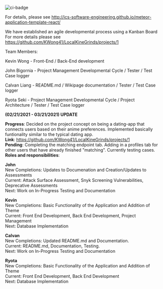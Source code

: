 ![ci-badge](https://github.com/ics-software-engineering/meteor-application-template-react/workflows/ci-meteor-application-template-react/badge.svg)

For details, please see http://ics-software-engineering.github.io/meteor-application-template-react/

We have established an agile developmental process using a Kanban Board
For more details please see https://github.com/KWong41/LocalKineGrinds/projects/1

Team Members:

Kevin Wong - Front-End / Back-End development

John Bigornia - Project Management Developmental Cycle / Tester / Test Case logger

Calvan Liang - README.md / Wikipage documentation / Tester / Test Case logger

Ryota Seki - Project Management Developmental Cycle / Project Architecture / Tester / Test Case logger

**(02/21/2021 - 03/21/2021) UPDATE**

**Progress**: Decided on the project concept on being a dating-app that connects users based on their anime preferences. Implemented basically funtionality similar to the typical dating app.  
**Link**: https://github.com/KWong41/LocalKineGrinds/projects/1  
**Pending**: Completing the matching endpoint tab. Adding in a profiles tab for other users that have already finished "matching". Currently testing cases.  
**Roles and responsibilities**:

**John**  
New Completions: Updates to Documenation and Creation/Updates to Assessments  
Current: Attack Surface Assessment, Snyk Screening Vulnerabilities, Deprecative Assessments  
Next: Work on In-Progress Testing and Documentation

**Kevin**  
New Completions: Basic Functionality of the Application and Addition of Theme  
Current: Front End Development, Back End Development, Project Management  
Next: Database Implementation

**Calvan**  
New Completions: Updated README.md and Documentation.  
Current: README.md, Documentation, Testing.  
Next: Work on In-Progress Testing and Documentation  

**Ryota**  
New Completions: Basic Functionality of the Application and Addition of Theme  
Current: Front End Development, Back End Development  
Next: Database Implementation  
